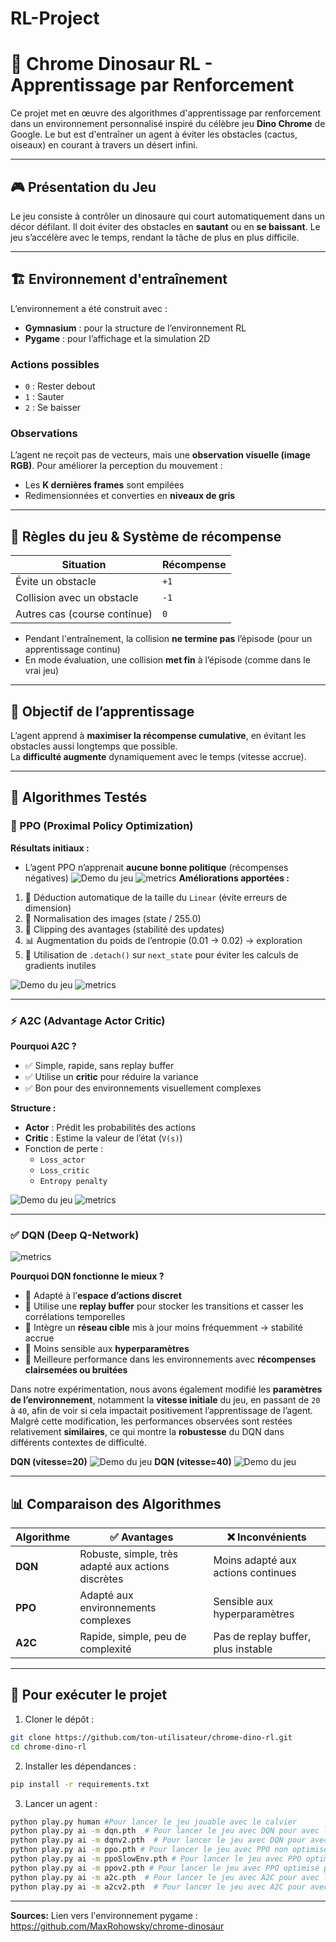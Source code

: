 # RL-Project

# 🦖 Chrome Dinosaur RL - Apprentissage par Renforcement

Ce projet met en œuvre des algorithmes d'apprentissage par renforcement dans un environnement personnalisé inspiré du célèbre jeu **Dino Chrome** de Google. Le but est d'entraîner un agent à éviter les obstacles (cactus, oiseaux) en courant à travers un désert infini.

---

## 🎮 Présentation du Jeu

Le jeu consiste à contrôler un dinosaure qui court automatiquement dans un décor défilant. Il doit éviter des obstacles en **sautant** ou en **se baissant**. Le jeu s’accélère avec le temps, rendant la tâche de plus en plus difficile.

---

## 🏗️ Environnement d'entraînement

L’environnement a été construit avec :

- **Gymnasium** : pour la structure de l’environnement RL
- **Pygame** : pour l’affichage et la simulation 2D

### Actions possibles

- `0` : Rester debout
- `1` : Sauter
- `2` : Se baisser

### Observations

L’agent ne reçoit pas de vecteurs, mais une **observation visuelle (image RGB)**. Pour améliorer la perception du mouvement :

- Les **K dernières frames** sont empilées
- Redimensionnées et converties en **niveaux de gris**

---

## 🧠 Règles du jeu & Système de récompense

| Situation                    | Récompense |
| ---------------------------- | ---------- |
| Évite un obstacle            | `+1`       |
| Collision avec un obstacle   | `-1`       |
| Autres cas (course continue) | `0`        |

- Pendant l'entraînement, la collision **ne termine pas** l’épisode (pour un apprentissage continu)
- En mode évaluation, une collision **met fin** à l’épisode (comme dans le vrai jeu)

---

## 🎯 Objectif de l’apprentissage

L’agent apprend à **maximiser la récompense cumulative**, en évitant les obstacles aussi longtemps que possible.  
La **difficulté augmente** dynamiquement avec le temps (vitesse accrue).

---

## 🧪 Algorithmes Testés

### 🔄 PPO (Proximal Policy Optimization)

**Résultats initiaux :**

- L’agent PPO n’apprenait **aucune bonne politique** (récompenses négatives)
  ![Demo du jeu](ppo_without_optimized.gif)
  ![metrics](metrics_plot.png)
  **Améliorations apportées :**

1. 📐 Déduction automatique de la taille du `Linear` (évite erreurs de dimension)
2. 🎨 Normalisation des images (state / 255.0)
3. 🚫 Clipping des avantages (stabilité des updates)
4. 📊 Augmentation du poids de l’entropie (0.01 → 0.02) → exploration
5. 🔗 Utilisation de `.detach()` sur `next_state` pour éviter les calculs de gradients inutiles

![Demo du jeu](ppo_optimized.gif)
![metrics](results/ppo/metrics_plot.png)

---

### ⚡ A2C (Advantage Actor Critic)

**Pourquoi A2C ?**

- ✅ Simple, rapide, sans replay buffer
- ✅ Utilise un **critic** pour réduire la variance
- ✅ Bon pour des environnements visuellement complexes

**Structure :**

- **Actor** : Prédit les probabilités des actions
- **Critic** : Estime la valeur de l’état (`V(s)`)
- Fonction de perte :
  - `Loss_actor`
  - `Loss_critic`
  - `Entropy penalty`

![Demo du jeu](a2c.gif)
![metrics](results/25-04-22-23-32/metrics_plot.png)

---

### ✅ DQN (Deep Q-Network)

![metrics](plot.png)

**Pourquoi DQN fonctionne le mieux ?**

- 🧠 Adapté à l’**espace d’actions discret**
- 💾 Utilise une **replay buffer** pour stocker les transitions et casser les corrélations temporelles
- 🔁 Intègre un **réseau cible** mis à jour moins fréquemment → stabilité accrue
- 🧩 Moins sensible aux **hyperparamètres**
- 🔎 Meilleure performance dans les environnements avec **récompenses clairsemées ou bruitées**

Dans notre expérimentation, nous avons également modifié les **paramètres de l’environnement**, notamment la **vitesse initiale** du jeu, en passant de `20` à `40`, afin de voir si cela impactait positivement l’apprentissage de l’agent. Malgré cette modification, les performances observées sont restées relativement **similaires**, ce qui montre la **robustesse** du DQN dans différents contextes de difficulté.

**DQN (vitesse=20)**
![Demo du jeu](dqn.gif)
**DQN (vitesse=40)**
![Demo du jeu](dqn_speed.gif)

---

## 📊 Comparaison des Algorithmes

| Algorithme | ✅ Avantages                                       | ❌ Inconvénients                    |
| ---------- | -------------------------------------------------- | ----------------------------------- |
| **DQN**    | Robuste, simple, très adapté aux actions discrètes | Moins adapté aux actions continues  |
| **PPO**    | Adapté aux environnements complexes                | Sensible aux hyperparamètres        |
| **A2C**    | Rapide, simple, peu de complexité                  | Pas de replay buffer, plus instable |

---

## 🚀 Pour exécuter le projet

1. Cloner le dépôt :

```bash
git clone https://github.com/ton-utilisateur/chrome-dino-rl.git
cd chrome-dino-rl
```

2. Installer les dépendances :

```bash
pip install -r requirements.txt
```

3. Lancer un agent :

```bash
python play.py human #Pour lancer le jeu jouable avec le calvier
python play.py ai -m dqn.pth  # Pour lancer le jeu avec DQN pour avec la vitesse initial de l'env égale à 20
python play.py ai -m dqnv2.pth  # Pour lancer le jeu avec DQN pour avec la vitesse initial de l'env égale à 40
python play.py ai -m ppo.pth # Pour lancer le jeu avec PPO non optimisé pour avec la vitesse initial de l'env égale à 20
python play.py ai -m ppoSlowEnv.pth # Pour lancer le jeu avec PPO optimisé pour avec la vitesse initial de l'env égale à 20
python play.py ai -m ppov2.pth # Pour lancer le jeu avec PPO optimisé pour avec la vitesse initial de l'env égale à 40
python play.py ai -m a2c.pth  # Pour lancer le jeu avec A2C pour avec la vitesse initial de l'env égale à 20
python play.py ai -m a2cv2.pth  # Pour lancer le jeu avec A2C pour avec la vitesse initial de l'env égale à 40
```
---
**Sources:**
Lien vers l'environnement pygame : https://github.com/MaxRohowsky/chrome-dinosaur 